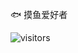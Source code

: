 🐟 摸鱼爱好者

![visitors](https://visitor-badge.glitch.me/badge?page_id=profile.github._virtual_.kenvix.com)

